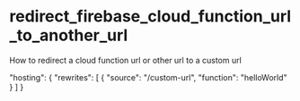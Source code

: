 # redirect_firebase_cloud_function_url_to_another_url
How to redirect a cloud function url or other url to a custom url 





"hosting": {
  "rewrites": [
    {
      "source": "/custom-url",
      "function": "helloWorld"
    }
  ]
}

